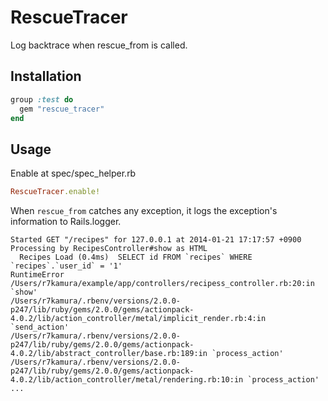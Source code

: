 # RescueTracer
Log backtrace when rescue_from is called.

## Installation
```ruby
group :test do
  gem "rescue_tracer"
end
```

## Usage
Enable at spec/spec_helper.rb

```ruby
RescueTracer.enable!
```

When `rescue_from` catches any exception, it logs the exception's information to Rails.logger.

```
Started GET "/recipes" for 127.0.0.1 at 2014-01-21 17:17:57 +0900
Processing by RecipesController#show as HTML
  Recipes Load (0.4ms)  SELECT id FROM `recipes` WHERE `recipes`.`user_id` = '1'
RuntimeError
/Users/r7kamura/example/app/controllers/recipess_controller.rb:20:in `show'
/Users/r7kamura/.rbenv/versions/2.0.0-p247/lib/ruby/gems/2.0.0/gems/actionpack-4.0.2/lib/action_controller/metal/implicit_render.rb:4:in `send_action'
/Users/r7kamura/.rbenv/versions/2.0.0-p247/lib/ruby/gems/2.0.0/gems/actionpack-4.0.2/lib/abstract_controller/base.rb:189:in `process_action'
/Users/r7kamura/.rbenv/versions/2.0.0-p247/lib/ruby/gems/2.0.0/gems/actionpack-4.0.2/lib/action_controller/metal/rendering.rb:10:in `process_action'
...
```
